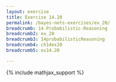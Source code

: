 ```yaml
---
layout: exercise
title: Exercise 14.20
permalink: /bayes-nets-exercises/ex_20/
breadcrumb: 14-Probabilistic-Reasoning
breadcrumb2: ex_20
breadcrumb3: 14probabilisticReasoning
breadcrumb4: ch14ex20
breadcrumb5: ex14.20

---
```


{% include mathjax_support %}

